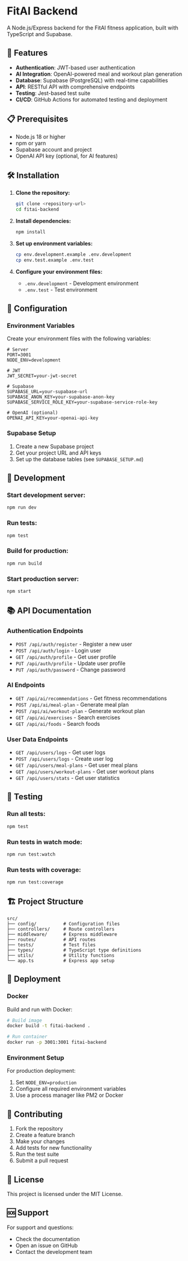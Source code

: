 # FitAI Backend

A Node.js/Express backend for the FitAI fitness application, built with TypeScript and Supabase.

## 🚀 Features

- **Authentication**: JWT-based user authentication
- **AI Integration**: OpenAI-powered meal and workout plan generation
- **Database**: Supabase (PostgreSQL) with real-time capabilities
- **API**: RESTful API with comprehensive endpoints
- **Testing**: Jest-based test suite
- **CI/CD**: GitHub Actions for automated testing and deployment

## 📋 Prerequisites

- Node.js 18 or higher
- npm or yarn
- Supabase account and project
- OpenAI API key (optional, for AI features)

## 🛠️ Installation

1. **Clone the repository:**
   ```bash
   git clone <repository-url>
   cd fitai-backend
   ```

2. **Install dependencies:**
   ```bash
   npm install
   ```

3. **Set up environment variables:**
   ```bash
   cp env.development.example .env.development
   cp env.test.example .env.test
   ```

4. **Configure your environment files:**
   - `.env.development` - Development environment
   - `.env.test` - Test environment

## 🔧 Configuration

### Environment Variables

Create your environment files with the following variables:

```env
# Server
PORT=3001
NODE_ENV=development

# JWT
JWT_SECRET=your-jwt-secret

# Supabase
SUPABASE_URL=your-supabase-url
SUPABASE_ANON_KEY=your-supabase-anon-key
SUPABASE_SERVICE_ROLE_KEY=your-supabase-service-role-key

# OpenAI (optional)
OPENAI_API_KEY=your-openai-api-key
```

### Supabase Setup

1. Create a new Supabase project
2. Get your project URL and API keys
3. Set up the database tables (see `SUPABASE_SETUP.md`)

## 🚀 Development

### Start development server:
```bash
npm run dev
```

### Run tests:
```bash
npm test
```

### Build for production:
```bash
npm run build
```

### Start production server:
```bash
npm start
```

## 📚 API Documentation

### Authentication Endpoints

- `POST /api/auth/register` - Register a new user
- `POST /api/auth/login` - Login user
- `GET /api/auth/profile` - Get user profile
- `PUT /api/auth/profile` - Update user profile
- `PUT /api/auth/password` - Change password

### AI Endpoints

- `GET /api/ai/recommendations` - Get fitness recommendations
- `POST /api/ai/meal-plan` - Generate meal plan
- `POST /api/ai/workout-plan` - Generate workout plan
- `GET /api/ai/exercises` - Search exercises
- `GET /api/ai/foods` - Search foods

### User Data Endpoints

- `GET /api/users/logs` - Get user logs
- `POST /api/users/logs` - Create user log
- `GET /api/users/meal-plans` - Get user meal plans
- `GET /api/users/workout-plans` - Get user workout plans
- `GET /api/users/stats` - Get user statistics

## 🧪 Testing

### Run all tests:
```bash
npm test
```

### Run tests in watch mode:
```bash
npm run test:watch
```

### Run tests with coverage:
```bash
npm run test:coverage
```

## 🏗️ Project Structure

```
src/
├── config/          # Configuration files
├── controllers/     # Route controllers
├── middleware/      # Express middleware
├── routes/          # API routes
├── tests/           # Test files
├── types/           # TypeScript type definitions
├── utils/           # Utility functions
└── app.ts           # Express app setup
```

## 🚀 Deployment

### Docker

Build and run with Docker:

```bash
# Build image
docker build -t fitai-backend .

# Run container
docker run -p 3001:3001 fitai-backend
```

### Environment Setup

For production deployment:

1. Set `NODE_ENV=production`
2. Configure all required environment variables
3. Use a process manager like PM2 or Docker

## 🤝 Contributing

1. Fork the repository
2. Create a feature branch
3. Make your changes
4. Add tests for new functionality
5. Run the test suite
6. Submit a pull request

## 📄 License

This project is licensed under the MIT License.

## 🆘 Support

For support and questions:
- Check the documentation
- Open an issue on GitHub
- Contact the development team
